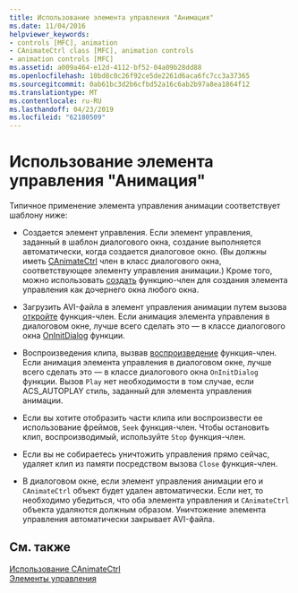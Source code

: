 ```yaml
---
title: Использование элемента управления "Анимация"
ms.date: 11/04/2016
helpviewer_keywords:
- controls [MFC], animation
- CAnimateCtrl class [MFC], animation controls
- animation controls [MFC]
ms.assetid: a009a464-e12d-4112-bf52-04a09b28dd88
ms.openlocfilehash: 10bd8c0c26f92ce5de2261d6aca6fc7cc3a37365
ms.sourcegitcommit: 0ab61bc3d2b6cfbd52a16c6ab2b97a8ea1864f12
ms.translationtype: MT
ms.contentlocale: ru-RU
ms.lasthandoff: 04/23/2019
ms.locfileid: "62180509"
---
```

# <a name="using-an-animation-control"></a>Использование элемента управления "Анимация"

Типичное применение элемента управления анимации соответствует шаблону ниже:

- Создается элемент управления. Если элемент управления, заданный в шаблон диалогового окна, создание выполняется автоматически, когда создается диалоговое окно. (Вы должны иметь [CAnimateCtrl](../mfc/reference/canimatectrl-class.md) член в класс диалогового окна, соответствующее элементу управления анимации.) Кроме того, можно использовать [создать](../mfc/reference/canimatectrl-class.md#create) функцию-член для создания элемента управления как дочернего окна любого окна.

- Загрузить AVI-файла в элемент управления анимации путем вызова [откройте](../mfc/reference/canimatectrl-class.md#open) функция-член. Если анимация элемента управления в диалоговом окне, лучше всего сделать это — в классе диалогового окна [OnInitDialog](../mfc/reference/cdialog-class.md#oninitdialog) функции.

- Воспроизведения клипа, вызвав [воспроизведение](../mfc/reference/canimatectrl-class.md#play) функция-член. Если анимация элемента управления в диалоговом окне, лучше всего сделать это — в классе диалогового окна `OnInitDialog` функции. Вызов `Play` нет необходимости в том случае, если ACS_AUTOPLAY стиль, заданный для элемента управления анимации.

- Если вы хотите отобразить части клипа или воспроизвести ее использование фреймов, `Seek` функция-член. Чтобы остановить клип, воспроизводимый, используйте `Stop` функция-член.

- Если вы не собираетесь уничтожить управления прямо сейчас, удаляет клип из памяти посредством вызова `Close` функция-член.

- В диалоговом окне, если элемент управления анимации его и `CAnimateCtrl` объект будет удален автоматически. Если нет, то необходимо убедиться, что оба элемента управления и `CAnimateCtrl` объекта удаляются должным образом. Уничтожение элемента управления автоматически закрывает AVI-файла.

## <a name="see-also"></a>См. также

[Использование CAnimateCtrl](../mfc/using-canimatectrl.md)<br/>
[Элементы управления](../mfc/controls-mfc.md)
